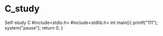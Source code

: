 # C_study
Self-study C
#include<stdio.h>
#include<stdlib.h>
int main(){
printf("111");
system("pause");
return 0;
}

